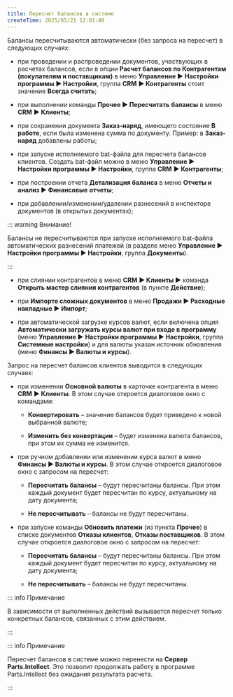 ```yaml
---
title: Пересчет балансов в системе
createTime: 2025/05/21 12:01:49
---
```

Балансы пересчитываются автоматически (без запроса на пересчет) в следующих случаях:

- при проведении и распроведении документов, участвующих в расчетах балансов, если в опции **Расчет балансов по Контрагентам (покупателям и поставщикам)** в меню **Управление ►** **Настройки программы ► Настройки**, группа **CRM** **► Контрагенты** стоит значение **Всегда считать**;

- при выполнении команды **Прочее ► Пересчитать** **балансы** в меню **CRM** **► Клиенты**;

- при сохранении документа **Заказ-наряд**, имеющего состояние **В работе**, если была изменена сумма по документу. Пример: в **Заказ-наряд** добавлены работы;

- при запуске исполняемого bat-файла для пересчета балансов клиентов. Создать bat-файл можно в меню **Управление ►** **Настройки программы ► Настройки**, группа **CRM** **► Контрагенты**;

- при построении отчета **Детализация баланса** в меню **Отчеты и анализ ► Финансовые** **отчеты**;

- при добавлении/изменении/удалении разнесений в инспекторе документов (в открытых документах);

::: warning Внимание!

Балансы не пересчитываются при запуске исполняемого bat-файла автоматических разнесений платежей (в разделе меню **Управление ►** **Настройки программы ► Настройки**, группа **Документы**).

:::

- при слиянии контрагентов в меню **CRM** **► Клиенты ►** команда **Открыть мастер слияния контрагентов** (в пункте **Действие**);

- при **Импорте сложных документов** в меню **Продажи ► Расходные накладные ► Импорт**;

- при автоматической загрузке курсов валют, если включена опция **Автоматически загружать курсы валют при входе в программу** (меню **Управление ►** **Настройки программы ► Настройки**, группа **Системные настройки**) и для валюты указан источник обновления (меню **Финансы ► Валюты и курсы**).

Запрос на пересчет балансов клиентов выводится в следующих случаях:

- при изменении **Основной валюты** в карточке контрагента в меню **CRM** **► Клиенты**. В этом случае откроется диалоговое окно с командами:

    - **Конвертировать** – значение балансов будет приведено к новой выбранной валюте;

    - **Изменить без конвертации** – будет изменена валюта балансов, при этом их сумма не изменится.

- при ручном добавлении или изменении курса валют в меню **Финансы ► Валюты и курсы**. В этом случае откроется диалоговое окно с запросом на пересчет:

    - **Пересчитать балансы** – будут пересчитаны балансы. При этом каждый документ будет пересчитан по курсу, актуальному на дату документа;

    - **Не пересчитывать** – балансы не будут пересчитаны.

- при запуске команды **Обновить платежи** (из пункта **Прочее**) в списке документов **Отказы клиентов**, **Отказы поставщиков**. В этом случае откроется диалоговое окно с запросом на пересчет:

    - **Пересчитать балансы** – будут пересчитаны балансы. При этом каждый документ будет пересчитан по курсу, актуальному на дату документа;

    - **Не пересчитывать** – балансы не будут пересчитаны.

::: info Примечание

В зависимости от выполненных действий вызывается пересчет только конкретных балансов, связанных с этим действием.

:::

::: info Примечание

Пересчет балансов в системе можно перенести на **Сервер** **Parts.Intellect**. Это позволит продолжать работу в программе Parts.Intellect без ожидания результата расчета.

:::